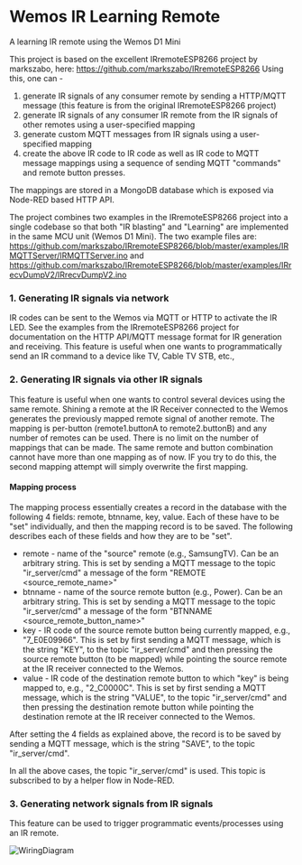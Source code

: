 # Wemos IR Learning Remote
A learning IR remote using the Wemos D1 Mini 

This project is based on the excellent IRremoteESP8266 project by markszabo, here: https://github.com/markszabo/IRremoteESP8266 
Using this, one can -
1. generate IR signals of any consumer remote by sending a HTTP/MQTT message (this feature is from the original IRremoteESP8266 project)
2. generate IR signals of any consumer IR remote from the IR signals of other remotes using a user-specified mapping
3. generate custom MQTT messages from IR signals using a user-specified mapping
4. create the above IR code to IR code as well as IR code to MQTT message mappings using a sequence of sending MQTT "commands" and remote button presses. 

The  mappings are stored in a MongoDB database which is exposed via Node-RED based HTTP API.

The project combines two examples in the IRremoteESP8266 project into a single codebase so that both "IR blasting" and "Learning" are implemented in the same MCU unit (Wemos D1 Mini). The two example files are:
https://github.com/markszabo/IRremoteESP8266/blob/master/examples/IRMQTTServer/IRMQTTServer.ino
and
https://github.com/markszabo/IRremoteESP8266/blob/master/examples/IRrecvDumpV2/IRrecvDumpV2.ino

### 1. Generating IR signals via network
IR codes can be sent to the Wemos via MQTT or HTTP to activate the IR LED. See the examples from the IRremoteESP8266 project for documentation on the HTTP API/MQTT message format for IR generation and receiving. This feature is useful when one wants to programmatically send an IR command to a device like TV, Cable TV STB, etc.,

### 2. Generating IR signals via other IR signals
This feature is useful when one wants to control several devices using the same remote. Shining a remote at the IR Receiver connected to the Wemos generates the previously mapped remote signal of another remote. The mapping is per-button (remote1.buttonA to remote2.buttonB) and any number of remotes can be used. There is no limit on the number of mappings that can be made. The same remote and button combination cannot have more than one mapping as of now. IF you try to do this, the second mapping attempt will simply overwrite the first mapping.

#### Mapping process
The mapping process essentially creates a record in the database with the following 4 fields:
remote, btnname, key, value. Each of these have to be "set" individually, and then the mapping record is to be saved.
The following describes each of these fields and how they are to be "set".

* remote - name of the "source" remote (e.g., SamsungTV). Can be an arbitrary string. This is set by sending a MQTT message to the topic "ir_server/cmd" a message of the form "REMOTE <source_remote_name>"
* btnname - name of the source remote button (e.g., Power). Can be an arbitrary string. This is set by sending a MQTT message to the topic "ir_server/cmd" a message of the form "BTNNAME <source_remote_button_name>"
* key - IR code of the source remote button being currently mapped, e.g., "7_E0E09966". This is set by first sending a MQTT message, which is the string "KEY", to the topic "ir_server/cmd" and then pressing the source remote button (to be mapped) while pointing the source remote at the IR receiver connected to the Wemos.
* value - IR code of the destination remote button to which "key" is being mapped to, e.g., "2_C0000C". This is set by first sending a MQTT message, which is the string "VALUE", to the topic "ir_server/cmd" and then pressing the destination remote button while pointing the destination remote at the IR receiver connected to the Wemos.

After setting the 4 fields as explained above, the record is to be saved by sending a MQTT message, which is the string "SAVE", to the topic "ir_server/cmd".

In all the above cases, the topic "ir_server/cmd" is used. This topic is subscribed to by a helper flow in Node-RED.

### 3. Generating network signals from IR signals
This feature can be used to trigger programmatic events/processes using an IR remote.



![WiringDiagram](https://github.com/ajithvasudevan/WemosIRLearningRemote/raw/master/Wemos%20Learning%20Remote%20-%20Wiring%20Diagram.png)
